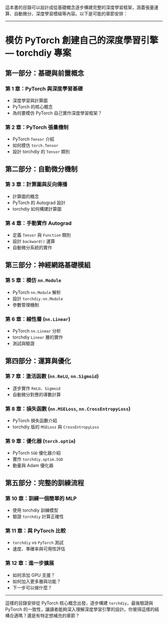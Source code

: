 這本書的目錄可以設計成從基礎概念逐步構建完整的深度學習框架，涵蓋張量運算、自動微分、深度學習模組等內容。以下是可能的章節安排：

---

# **模仿 PyTorch 創建自己的深度學習引擎 — torchdiy 專案**

## **第一部分：基礎與前置概念**
### **第 1 章：PyTorch 與深度學習基礎**
- 深度學習與計算圖
- PyTorch 的核心概念
- 為何要模仿 PyTorch 自己實作深度學習框架？

### **第 2 章：PyTorch 張量機制**
- PyTorch `Tensor` 介紹
- 如何模仿 `torch.Tensor`
- 設計 torchdiy 的 `Tensor` 類別

## **第二部分：自動微分機制**
### **第 3 章：計算圖與反向傳播**
- 計算圖的概念
- PyTorch 的 Autograd 設計
- torchdiy 如何構建計算圖

### **第 4 章：手動實作 Autograd**
- 定義 `Tensor` 與 `Function` 類別
- 設計 `backward()` 運算
- 自動微分系統的實作

## **第三部分：神經網路基礎模組**
### **第 5 章：模仿 `nn.Module`**
- PyTorch `nn.Module` 解析
- 設計 `torchdiy.nn.Module`
- 參數管理機制

### **第 6 章：線性層 (`nn.Linear`)**
- PyTorch `nn.Linear` 分析
- torchdiy `Linear` 層的實作
- 測試與驗證

## **第四部分：運算與優化**
### **第 7 章：激活函數 (`nn.ReLU`, `nn.Sigmoid`)**
- 逐步實作 `ReLU`、`Sigmoid`
- 自動微分對應的導數計算

### **第 8 章：損失函數 (`nn.MSELoss`, `nn.CrossEntropyLoss`)**
- PyTorch 損失函數介紹
- torchdiy 版的 `MSELoss` 與 `CrossEntropyLoss`

### **第 9 章：優化器 (`torch.optim`)**
- PyTorch `SGD` 優化器介紹
- 實作 `torchdiy.optim.SGD`
- 動量與 Adam 優化器

## **第五部分：完整的訓練流程**
### **第 10 章：訓練一個簡單的 MLP**
- 使用 torchdiy 訓練模型
- 驗證 `torchdiy` 計算正確性

### **第 11 章：與 PyTorch 比較**
- `torchdiy` vs `PyTorch` 測試
- 速度、準確率與可用性評估

### **第 12 章：進一步擴展**
- 如何添加 GPU 支援？
- 如何加入更多層與功能？
- 下一步可以做什麼？

---

這樣的目錄安排從 PyTorch 核心概念出發，逐步構建 `torchdiy`，最後驗證與 PyTorch 的一致性，讓讀者能夠深入理解深度學習引擎的設計。你覺得這樣的結構合適嗎？還是有特定想補充的章節？